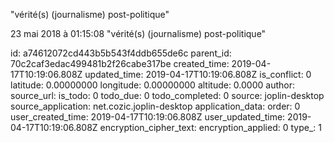 \"vérité(s) (journalisme) post-politique\"

23 mai 2018 à 01:15:08
\"vérité(s) (journalisme) post-politique\"


id: a74612072cd443b5b543f4ddb655de6c
parent_id: 70c2caf3edac499481b2f26cabe317be
created_time: 2019-04-17T10:19:06.808Z
updated_time: 2019-04-17T10:19:06.808Z
is_conflict: 0
latitude: 0.00000000
longitude: 0.00000000
altitude: 0.0000
author: 
source_url: 
is_todo: 0
todo_due: 0
todo_completed: 0
source: joplin-desktop
source_application: net.cozic.joplin-desktop
application_data: 
order: 0
user_created_time: 2019-04-17T10:19:06.808Z
user_updated_time: 2019-04-17T10:19:06.808Z
encryption_cipher_text: 
encryption_applied: 0
type_: 1